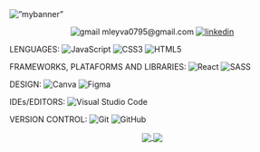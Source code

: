 <img src="https://user-images.githubusercontent.com/85569519/145612946-88a68227-826d-46f7-b979-72433567e57f.png" alt=”mybanner”>
  
<p align="center"> 
  <img src="https://img.shields.io/badge/Gmail-D14836?style=for-the-badge&logo=gmail&logoColor=white" alt="gmail"/> mleyva0795@gmail.com 
       <a href="https://www.linkedin.com/in/mleyvaestrella/"> 
         <img src="https://img.shields.io/badge/LinkedIn-0077B5?style=for-the-badge&logo=linkedin&logoColor=white" alt="linkedin" />
       </a>   
</p>
  
LENGUAGES:   ![JavaScript](https://img.shields.io/badge/javascript-%23323330.svg?style=for-the-badge&logo=javascript&logoColor=%23F7DF1E)  ![CSS3](https://img.shields.io/badge/css3-%231572B6.svg?style=for-the-badge&logo=css3&logoColor=white)
  ![HTML5](https://img.shields.io/badge/html5-%23E34F26.svg?style=for-the-badge&logo=html5&logoColor=white)

FRAMEWORKS, PLATAFORMS AND LIBRARIES:  ![React](https://img.shields.io/badge/react-%2320232a.svg?style=for-the-badge&logo=react&logoColor=%2361DAFB)
![SASS](https://img.shields.io/badge/SASS-hotpink.svg?style=for-the-badge&logo=SASS&logoColor=white)
  
DESIGN:  ![Canva](https://img.shields.io/badge/Canva-%2300C4CC.svg?style=for-the-badge&logo=Canva&logoColor=white)
![Figma](https://img.shields.io/badge/figma-%23F24E1E.svg?style=for-the-badge&logo=figma&logoColor=white)

IDEs/EDITORS:  ![Visual Studio Code](https://img.shields.io/badge/Visual%20Studio%20Code-0078d7.svg?style=for-the-badge&logo=visual-studio-code&logoColor=white)

VERSION CONTROL: ![Git](https://img.shields.io/badge/git-%23F05033.svg?style=for-the-badge&logo=git&logoColor=white)
![GitHub](https://img.shields.io/badge/github-%23121011.svg?style=for-the-badge&logo=github&logoColor=white)

<div align="center">
  <a href="https://github.com/MelLeyva/github-readme-stats">
    <img align="center" src="https://github-readme-stats.vercel.app/api?username=MelLeyva&show_icons=true&theme=highcontrast" />
  </a>
  <a href="https://github.com/MelLeyva/github-readme-stats">
    <img align="center" src="https://github-readme-stats.vercel.app/api/top-langs/?username=MelLeyva&layout=compact&show_icons=true&theme=highcontrast" />
  </a>
</div>


